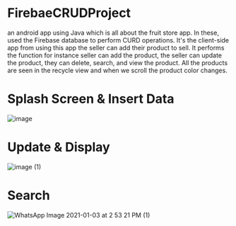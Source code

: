 
# FirebaeCRUDProject

an android app using Java which is all about the fruit store app. In these,  used the Firebase database to perform CURD operations. It's the client-side app from using this app the seller can add their product to sell. It performs the function for instance seller can add the product, the seller can update the product, they can delete, search, and view the product. All the products are seen in the recycle view and when we scroll the product color changes.
# Splash Screen & Insert Data

![image](https://user-images.githubusercontent.com/47485482/103475592-6b16e480-4dd4-11eb-9b0c-7af432d16339.png)

# Update & Display
![image (1)](https://user-images.githubusercontent.com/47485482/103475590-68b48a80-4dd4-11eb-8665-6d21f04988f1.png)

# Search
![WhatsApp Image 2021-01-03 at 2 53 21 PM (1)](https://user-images.githubusercontent.com/47485482/103475594-6c481180-4dd4-11eb-8363-25921bcac5ea.jpeg)
